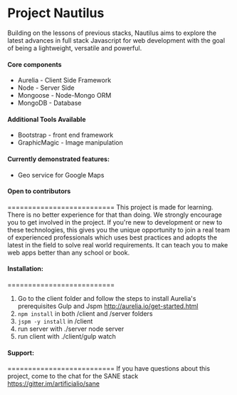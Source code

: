 
Project Nautilus
==========================
Building on the lessons of previous stacks, Nautilus aims to explore the latest advances in full stack Javascript  for web development with the goal of being a lightweight, versatile and powerful.

#### Core components
+ Aurelia - Client Side Framework
+ Node - Server Side
+ Mongoose - Node-Mongo ORM
+ MongoDB - Database

#### Additional Tools Available
+ Bootstrap - front end framework
+ GraphicMagic - Image manipulation

#### Currently demonstrated features:
 - Geo service for Google Maps

#### Open to contributors
==========================
This project is made for learning. There is no better experience for that than doing. We strongly encourage you to get involved in the project. If you're new to development or new to these technologies, this gives you the unique opportunity to join a real team of experienced professionals which uses best practices and adopts the latest in the field to solve real world requirements. It can teach you to make web apps better than any school or book. 

#### Installation:
==========================
1. Go to the client folder and follow the steps to install Aurelia's prerequisites Gulp and Jspm http://aurelia.io/get-started.html
2. `npm install` in both /client and /server folders
3. `jspm -y install` in /client
4. run server with ./server node server
5. run client with ./client/gulp watch

#### Support:
==========================
If you have questions about this project, come to the chat for the SANE stack https://gitter.im/artificialio/sane

[gitter-badge-url]: https://gitter.im/artificialio/sane?utm_source=badge&utm_medium=badge&utm_campaign=pr-badge&utm_content=badge
